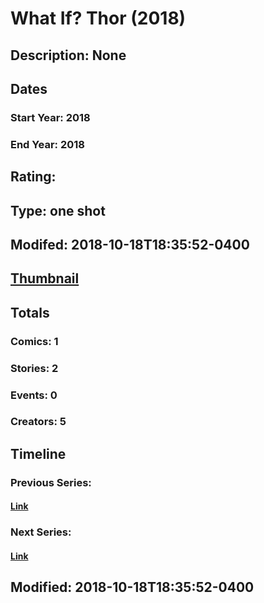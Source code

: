 # What If? Thor (2018)
## Description: None
## Dates
### Start Year: 2018
### End Year: 2018
## Rating: 
## Type: one shot
## Modifed: 2018-10-18T18:35:52-0400
## [Thumbnail](http://i.annihil.us/u/prod/marvel/i/mg/b/40/image_not_available.jpg)
## Totals
### Comics: 1
### Stories: 2
### Events: 0
### Creators: 5
## Timeline
### Previous Series: 
#### [Link]()
### Next Series: 
#### [Link]()
## Modified: 2018-10-18T18:35:52-0400